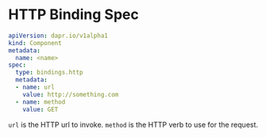 # HTTP Binding Spec

```yml
apiVersion: dapr.io/v1alpha1
kind: Component
metadata:
  name: <name>
spec:
  type: bindings.http
  metadata:
  - name: url
    value: http://something.com
  - name: method
    value: GET
```

`url` is the HTTP url to invoke.
`method` is the HTTP verb to use for the request.

